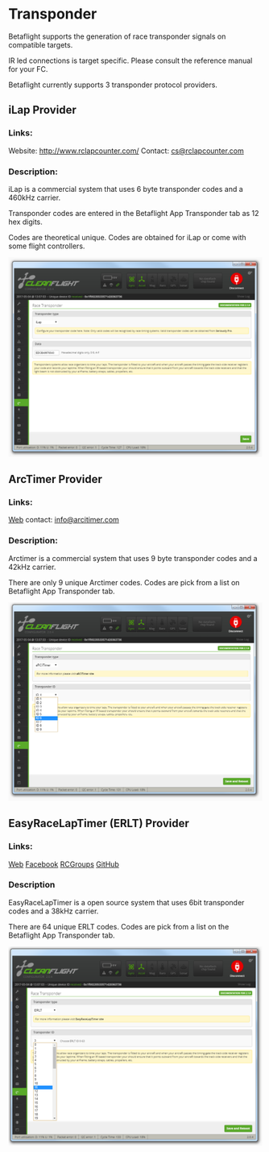 # Transponder

Betaflight supports the generation of race transponder signals on compatible targets.

IR led connections is target specific. Please consult the reference manual for your FC.

Betaflight currently supports 3 transponder protocol providers.

## iLap Provider

### Links:

Website: http://www.rclapcounter.com/
Contact: cs@rclapcounter.com

### Description:

iLap is a commercial system that uses 6 byte transponder codes and a 460kHz carrier.

Transponder codes are entered in the Betaflight App Transponder tab as 12 hex digits.

Codes are theoretical unique. Codes are obtained for iLap or come with some flight controllers.

![Provider iLap](Screenshots/Provider%20iLap.png)

## ArcTimer Provider

### Links:

[Web](http://www.arcitimer.com)
contact: info@arcitimer.com

### Description:

Arctimer is a commercial system that uses 9 byte transponder codes and a 42kHz carrier.

There are only 9 unique Arctimer codes. Codes are pick from a list on Betaflight App Transponder tab.

![Provider ArcTimer](Screenshots/Provider%20ArcTimer.png)

## EasyRaceLapTimer (ERLT) Provider

### Links:

[Web](http://www.easyracelaptimer.com/)
[Facebook](https://www.facebook.com/groups/1015588161838713/)
[RCGroups](https://www.rcgroups.com/forums/showthread.php?2538917-EasyRaceLapTimer-open-source-and-open-hardware-FPV-racing-lap-time-tracking-system)
[GitHub](https://github.com/polyvision/EasyRaceLapTimer)

### Description

EasyRaceLapTimer is a open source system that uses 6bit transponder codes and a 38kHz carrier.

There are 64 unique ERLT codes. Codes are pick from a list on the Betaflight App Transponder tab.

![Provider ELRT](Screenshots/Provider%20ERLT.png)
